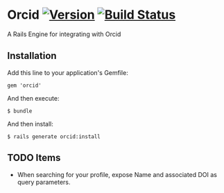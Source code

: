# Orcid [![Version](https://badge.fury.io/rb/orcid.png)](http://badge.fury.io/rb/orcid) [![Build Status](https://travis-ci.org/jeremyf/orcid.png?branch=master)](https://travis-ci.org/jeremyf/orcid)


A Rails Engine for integrating with Orcid

## Installation

Add this line to your application's Gemfile:

    gem 'orcid'

And then execute:

    $ bundle

And then install:

    $ rails generate orcid:install


## TODO Items

* When searching for your profile, expose Name and associated DOI as query parameters.